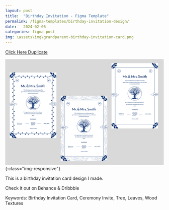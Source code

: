 ```yaml
---
layout: post
title:  "Birthday Invitation - Figma Template"
permalink: /figma-templates/birthday-invitation-design/
date:   2024-02-06
categories: figma post
img: \assets\img\grandparent-birthday-invitation-card.png
---
```



<a class="button" href="https://www.figma.com/community/file/1336458576131941150/grandparent-birthday-ceremony-invitation-card-figma" target="_blank">Click Here Duplicate</a>

![image-title-here](\assets\img\grandparent-birthday-invitation-card.png){:class="img-responsive"}

This is a birthday invitation card design I made.

Check it out on Behance & Dribbble

Keywords: Birthday Invitation Card, Ceremony Invite, Tree, Leaves, Wood Textures